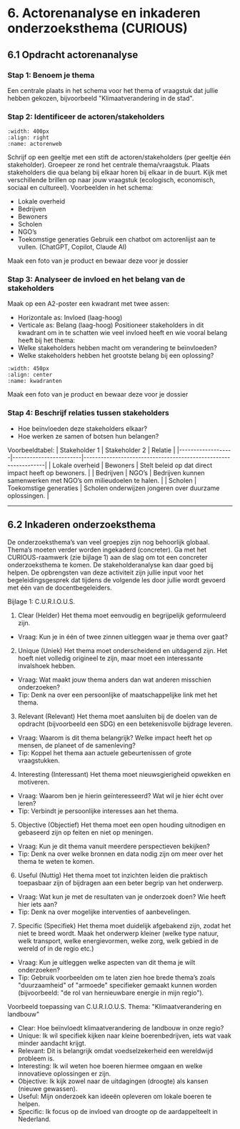 # 6. Actorenanalyse en inkaderen onderzoeksthema (CURIOUS)
## 6.1 Opdracht actorenanalyse
### Stap 1: Benoem je thema
Een centrale plaats in het schema voor het thema of vraagstuk dat jullie hebben gekozen, bijvoorbeeld "Klimaatverandering in de stad".
### Stap 2: Identificeer de actoren/stakeholders
```{figure} Plaatjes/actorenweb.png
:width: 400px
:align: right
:name: actorenweb
```   
Schrijf op een geeltje met een stift de actoren/stakeholders (per geeltje één stakeholder). Groepeer ze rond het centrale thema/vraagstuk. Plaats stakeholders die qua belang bij elkaar horen bij elkaar in de buurt. Kijk met verschillende brillen op naar jouw vraagstuk (ecologisch, economisch, sociaal en cultureel).
Voorbeelden in het schema:
-	Lokale overheid 
-	Bedrijven 
-	Bewoners 
-	Scholen 
-	NGO’s 
-	Toekomstige generaties 
Gebruik een chatbot om actorenlijst aan te vullen. (ChatGPT, Copilot, Claude AI)


Maak een foto van je product en bewaar deze voor je dossier

### Stap 3: Analyseer de invloed en het belang van de stakeholders
Maak op een A2-poster een kwadrant met twee assen:
-	Horizontale as: Invloed (laag-hoog) 
-	Verticale as: Belang (laag-hoog)
    Positioneer stakeholders in dit kwadrant om in te schatten wie veel invloed heeft en wie vooral belang heeft bij het thema:
-	Welke stakeholders hebben macht om verandering te beïnvloeden?
-	Welke stakeholders hebben het grootste belang bij een oplossing?
```{figure} Plaatjes/kwadrantenactoren.png
:width: 450px
:align: center
:name: kwadranten
```  
Maak een foto van je product en bewaar deze voor je dossier
### Stap 4: Beschrijf relaties tussen stakeholders
-	Hoe beïnvloeden deze stakeholders elkaar?
-	Hoe werken ze samen of botsen hun belangen? 

Voorbeeldtabel:
| Stakeholder 1     | Stakeholder 2         | Relatie                                                        |
|-------------------|------------------------|----------------------------------------------------------------|
| Lokale overheid   | Bewoners               | Stelt beleid op dat direct impact heeft op bewoners.           |
| Bedrijven         | NGO’s                  | Bedrijven kunnen samenwerken met NGO’s om milieudoelen te halen. |
| Scholen           | Toekomstige generaties | Scholen onderwijzen jongeren over duurzame oplossingen.        |


______________________________________________________________________________________
## 6.2 Inkaderen onderzoeksthema
De onderzoeksthema’s van veel groepjes zijn nog behoorlijk globaal. Thema’s moeten verder worden ingekaderd (concreter). 
Ga met het CURIOUS-raamwerk (zie bijlage 1) aan de slag om tot een concreter onderzoeksthema te komen. De stakeholderanalyse kan daar goed bij helpen.
De opbrengsten van deze activiteit zijn jullie input voor het begeleidingsgesprek dat tijdens de volgende les door jullie wordt gevoerd met één van de docentbegeleiders.


Bijlage 1: C.U.R.I.O.U.S. 
1.	Clear (Helder)
Het thema moet eenvoudig en begrijpelijk geformuleerd zijn.
-	Vraag: Kun je in één of twee zinnen uitleggen waar je thema over gaat? 
2.	Unique (Uniek)
Het thema moet onderscheidend en uitdagend zijn. Het hoeft niet volledig origineel te zijn, maar moet een interessante invalshoek hebben.
-	Vraag: Wat maakt jouw thema anders dan wat anderen misschien onderzoeken? 
-	Tip: Denk na over een persoonlijke of maatschappelijke link met het thema. 
3.	Relevant (Relevant)
Het thema moet aansluiten bij de doelen van de opdracht (bijvoorbeeld een SDG) en een betekenisvolle bijdrage leveren.
-	Vraag: Waarom is dit thema belangrijk? Welke impact heeft het op mensen, de planeet of de samenleving? 
-	Tip: Koppel het thema aan actuele gebeurtenissen of grote vraagstukken. 
4.	Interesting (Interessant)
Het thema moet nieuwsgierigheid opwekken en motiveren.
-	Vraag: Waarom ben je hierin geïnteresseerd? Wat wil je hier écht over leren? 
-	Tip: Verbindt je persoonlijke interesses aan het thema. 
5.	Objective (Objectief)
Het thema moet een open houding uitnodigen en gebaseerd zijn op feiten en niet op meningen.
-	Vraag: Kun je dit thema vanuit meerdere perspectieven bekijken? 
-	Tip: Denk na over welke bronnen en data nodig zijn om meer over het thema te weten te komen. 
6.	Useful (Nuttig)
Het thema moet tot inzichten leiden die praktisch toepasbaar zijn of bijdragen aan een beter begrip van het onderwerp.
-	Vraag: Wat kun je met de resultaten van je onderzoek doen? Wie heeft hier iets aan? 
-	Tip: Denk na over mogelijke interventies of aanbevelingen. 
7.	Specific (Specifiek)
Het thema moet duidelijk afgebakend zijn, zodat het niet te breed wordt. Maak het onderwerp kleiner (welke type natuur, welk transport, welke energievormen, welke zorg, welk gebied in de wereld of in de regio etc.)
-	Vraag: Kun je uitleggen welke aspecten van dit thema je wilt onderzoeken? 
-	Tip: Gebruik voorbeelden om te laten zien hoe brede thema’s zoals "duurzaamheid" of "armoede" specifieker gemaakt kunnen worden (bijvoorbeeld: "de rol van hernieuwbare energie in mijn regio"). 


Voorbeeld toepassing van C.U.R.I.O.U.S.
Thema: "Klimaatverandering en landbouw"
-	Clear: Hoe beïnvloedt klimaatverandering de landbouw in onze regio? 
-	Unique: Ik wil specifiek kijken naar kleine boerenbedrijven, iets wat vaak minder aandacht krijgt. 
-	Relevant: Dit is belangrijk omdat voedselzekerheid een wereldwijd probleem is. 
-	Interesting: Ik wil weten hoe boeren hiermee omgaan en welke innovatieve oplossingen er zijn. 
-	Objective: Ik kijk zowel naar de uitdagingen (droogte) als kansen (nieuwe gewassen). 
-	Useful: Mijn onderzoek kan ideeën opleveren om lokale boeren te helpen. 
-	Specific: Ik focus op de invloed van droogte op de aardappelteelt in Nederland. 

